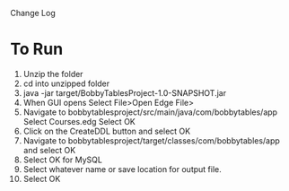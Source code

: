 Change Log

# To Run 
1. Unzip the folder
2. cd into unzipped folder
3. java -jar target/BobbyTablesProject-1.0-SNAPSHOT.jar
4. When GUI opens Select File>Open Edge File>
5. Navigate to bobbytablesproject/src/main/java/com/bobbytables/app Select Courses.edg Select OK
6. Click on the CreateDDL button and select OK
7. Navigate to bobbytablesproject/target/classes/com/bobbytables/app and select OK
8. Select OK for MySQL
9. Select whatever name or save location for output file. 
10. Select OK
